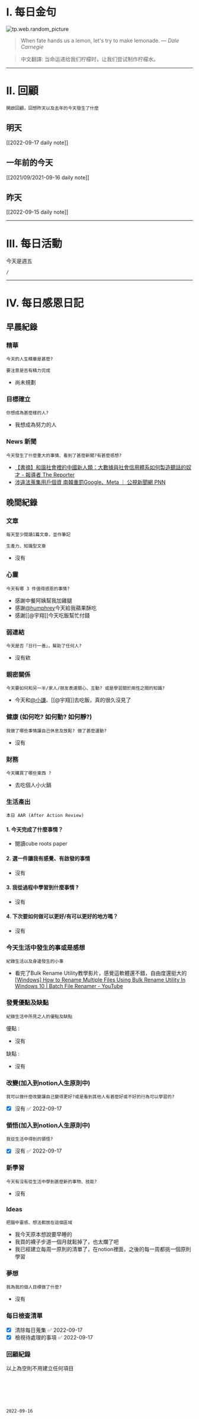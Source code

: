 # I. 每日金句
![tp.web.random_picture](https://images.unsplash.com/photo-1661010854482-ff8e194d5f23?crop=entropy&cs=tinysrgb&fit=crop&fm=jpg&h=1080&ixid=MnwxfDB8MXxyYW5kb218MHx8fHx8fHx8MTY2MzI4MTQyNQ&ixlib=rb-1.2.1&q=80&w=1920) <br>
> When fate hands us a lemon, let's try to make lemonade.
> — <cite>Dale Carnegie</cite>

>中文翻譯:
>当命运递给我们柠檬时，让我们尝试制作柠檬水。
---

# II. 回顧
```note-brown
開啟回顧，回想昨天以及去年的今天發生了什麼
```

## 明天
[[2022-09-17 daily note]]

## 一年前的今天
[[2021/09/2021-09-16 daily note]]

## 昨天
[[2022-09-15 daily note]] 


---
# III. 每日活動
今天是週五
```ActivityHistory
/

```

---
# IV. 每日感恩日記
## 早晨紀錄
### 精華
```note-brown
今天的人生精華是甚麼?
```
```note-red
要注意是否有精力完成
```
- 尚未規劃

### 目標確立
```note-brown
你想成為甚麼樣的人?
```
- 我想成為努力的人

### News 新聞
```note-brown
今天發生了什麼重大的事情、看到了甚麼新聞?有甚麼感想?
```
- [【書摘】和諧社會裡的中國新人類：大數據與社會信用體系如何製造聽話的奴才 - 報導者 The Reporter](https://www.twreporter.org/a/bookreview-die-neuerfindung-der-diktatur)
- [涉違法蒐集用戶個資 南韓重罰Google、Meta ｜ 公視新聞網 PNN](https://news.pts.org.tw/article/600104)

## 晚間紀錄
### 文章
```note-brown
每天至少閱讀1篇文章，並作筆記
```

```note-blue
生產力、知識型文章
```
- 沒有

### 心靈
```note-brown
今天有哪 3 件值得感恩的事情?
```
- 感謝中餐阿姨幫我加雞腿
- 感謝[@humphrey](@humphrey.md)今天給我蘋果酥吃
- 感謝[[@宇翔]]今天吃飯幫忙付錢

### 弱連結
```note-brown
今天是否「日行一善」，幫助了任何人?
```
- 沒有欸

### 親密關係
```note-brown
今天要如何和另一半/家人/朋友表達關心、互動? 或是學習關於兩性之間的知識?
```
- 今天和[@小謙](../../../../../Extras/People/@小謙.md)、[[@宇翔]]去吃飯，真的很久沒見了

### 健康 (如何吃? 如何動? 如何靜?)
```note-brown
我做了哪些事情讓自己休息及放鬆? 做了甚麼運動?
```
- 沒有

### 財務
```note-brown
今天購買了哪些東西 ?
```
- 去吃個人小火鍋

### 生活產出
```note-brown
本日 AAR (After Action Review)
```

#### 1. 今天完成了什麼事情？ 
- 閱讀cube roots paper 

#### 2. 選一件讓我有感覺、有啟發的事情 
- 沒有

#### 3. 我從過程中學習到什麼事情 ? 
- 沒有

#### 4. 下次要如何做可以更好/有可以更好的地方嗎？
- 沒有

### 今天生活中發生的事或是感想
```note-brown
紀錄生活以及身邊發生的小事
```
- 看完了Bulk Rename Utility教學影片，感覺這軟體還不錯，自由度還挺大的[[Windows] How to Rename Multiple Files Using Bulk Rename Utility In Windows 10 | Batch File Renamer - YouTube](https://www.youtube.com/watch?v=Cf_B43VPGms)

### 發覺優點及缺點
```note-brown
紀錄生活中所見之人的優點及缺點
```
優點 : 
- 沒有

缺點 : 
- 沒有

### 改變(加入到notion人生原則中)
```note-brown
我可以做什麼改變讓自己變得更好?或是看到其他人有甚麼好或不好的行為可以學習的?
```
- [x] 沒有 ✅ 2022-09-17

### 領悟(加入到notion人生原則中)
```note-brown
我從生活中得到的領悟?
```
- [x] 沒有 ✅ 2022-09-17

### 新學習
```note-brown
今天有沒有從生活中學到甚麼新的事物、技能?
```
- 沒有

### Ideas
```note-brown
把腦中靈感、想法都放在這個區域
```
- 我今天原本想說要早睡的
- 我買的襪子步道一個月就鬆掉了，也太爛了吧
- 我已經建立每周一原則的清單了，在notion裡面，之後的每一周都挑一個原則學習

### 夢想
```note-brown
我為我的個人目標做了什麼?
```
- 沒有

### 每日檢查清單
- [x] 清除每日蒐集 ✅ 2022-09-17
- [x] 檢視待處理的事項 ✅ 2022-09-17
 
### 回顧紀錄

以上為空則不用建立任何項目


###  
```
 
```

###  
#### 
```

```
#### 
```

```

#### 

```
2022-09-16
```

